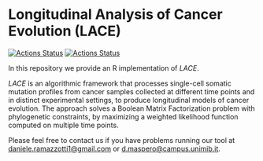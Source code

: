 Longitudinal Analysis of Cancer Evolution (LACE)
================

[![Actions Status](https://github.com/BIMIB-DISCo/LACE/workflows/check-master/badge.svg)](https://github.com/BIMIB-DISCo/LACE/actions?query=workflow%3Acheck-master)
[![Actions Status](https://github.com/BIMIB-DISCo/LACE/workflows/check-development/badge.svg)](https://github.com/BIMIB-DISCo/LACE/actions?query=workflow%3Acheck-development)

In this repository we provide an R implementation of *LACE*. 

*LACE* is an algorithmic framework that processes single-cell somatic mutation profiles from cancer samples collected at different time points and in distinct experimental settings, to produce longitudinal models of cancer evolution. The approach solves a Boolean Matrix Factorization problem with phylogenetic constraints, by maximizing a weighted likelihood function computed on multiple time points. 

Please feel free to contact us if you have problems running our tool at daniele.ramazzotti1@gmail.com or d.maspero@campus.unimib.it. 
